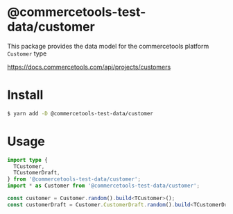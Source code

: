# @commercetools-test-data/customer

This package provides the data model for the commercetools platform `Customer` type

https://docs.commercetools.com/api/projects/customers

# Install

```bash
$ yarn add -D @commercetools-test-data/customer
```

# Usage

```ts
import type {
  TCustomer,
  TCustomerDraft,
} from '@commercetools-test-data/customer';
import * as Customer from '@commercetools-test-data/customer';

const customer = Customer.random().build<TCustomer>();
const customerDraft = Customer.CustomerDraft.random().build<TCustomerDraft>();
```
